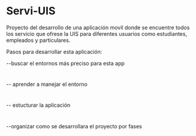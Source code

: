 # Servi-UIS
Proyecto del desarrollo de una aplicación movil donde se encuentre todos los servicio que ofrese la UIS para diferentes usuarios como estudiantes, empleados y particulares.

Pasos para desarrollar esta aplicación:

--buscar el entornos más preciso para esta app
#
-- aprender a manejar el entorno
#
-- estucturar la aplicación
#
--organizar como se desarrollara el proyecto por fases

